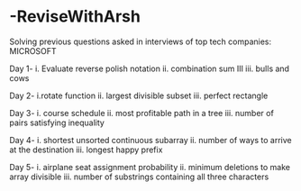 # -ReviseWithArsh
Solving previous questions asked in interviews of top tech companies:
MICROSOFT

Day 1-
i. Evaluate reverse polish notation
ii. combination sum III
iii. bulls and cows

Day 2-
i.rotate function
ii. largest divisible subset
iii. perfect rectangle

Day 3-
i. course schedule
ii. most profitable path in a tree
iii. number of pairs satisfying inequality

Day 4-
i. shortest unsorted continuous subarray
ii. number of ways to arrive at the destination
iii. longest happy prefix

Day 5-
i. airplane seat assignment probability
ii. minimum deletions to make array divisible
iii. number of substrings containing all three characters
